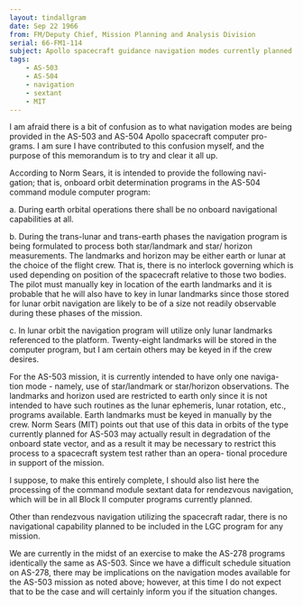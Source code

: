 ```yaml
---
layout: tindallgram
date: Sep 22 1966
from: FM/Deputy Chief, Mission Planning and Analysis Division
serial: 66-FM1-114
subject: Apollo spacecraft guidance navigation modes currently planned for AS-503 and AS-504
tags:
    - AS-503
    - AS-504
    - navigation
    - sextant
    - MIT
---
```

I am afraid there is a bit of confusion as to what navigation modes are
being provided in the AS-503 and AS-504 Apollo spacecraft computer pro-
grams.  I am sure I have contributed to this confusion myself, and the
purpose of this memorandum is to try and clear it all up.

According to Norm Sears, it is intended to provide the following navi-
gation; that is, onboard orbit determination programs in the AS-504
command module computer program:

a.  During earth orbital operations there shall be no onboard
navigational capabilities at all.

b.  During the trans-lunar and trans-earth phases the navigation
program is being formulated to process both star/landmark and star/
horizon measurements.  The landmarks and horizon may be either earth or
lunar at the choice of the flight crew.  That is, there is no interlock
governing which is used depending on position of the spacecraft relative
to those two bodies.  The pilot must manually key in location of the
earth landmarks and it is probable that he will also have to key in lunar
landmarks since those stored for lunar orbit navigation are likely to be
of a size not readily observable during these phases of the mission.

c.  In lunar orbit the navigation program will utilize only lunar
landmarks referenced to the platform.  Twenty-eight landmarks will be
stored in the computer program, but I am certain others may be keyed in
if the crew desires.

For the AS-503 mission, it is currently intended to have only one naviga-
tion mode - namely, use of star/landmark or star/horizon observations.
The landmarks and horizon used are restricted to earth only since it is
not intended to have such routines as the lunar ephemeris, lunar rotation,
etc., programs available.  Earth landmarks must be keyed in manually by
the crew.  Norm Sears (MIT) points out that use of this data in orbits of
the type currently planned for AS-503 may actually result in degradation
of the onboard state vector, and as a result it may be necessary to
restrict this process to a spacecraft system test rather than an opera-
tional procedure in support of the mission.

I suppose, to make this entirely complete, I should also list here the
processing of the command module sextant data for rendezvous navigation,
which will be in all Block II computer programs currently planned.

Other than rendezvous navigation utilizing the spacecraft radar, there
is no navigational capability planned to be included in the LGC program
for any mission.

We are currently in the midst of an exercise to make the AS-278 programs
identically the same as AS-503.  Since we have a difficult schedule
situation on AS-278, there may be implications on the navigation modes
available for the AS-503 mission as noted above; however, at this time
I do not expect that to be the case and will certainly inform you if the
situation changes.
